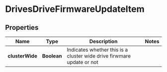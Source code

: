 
# DrivesDriveFirmwareUpdateItem

## Properties
Name | Type | Description | Notes
------------ | ------------- | ------------- | -------------
**clusterWide** | **Boolean** | Indicates whether this is a cluster wide drive firwmare update or not | 



